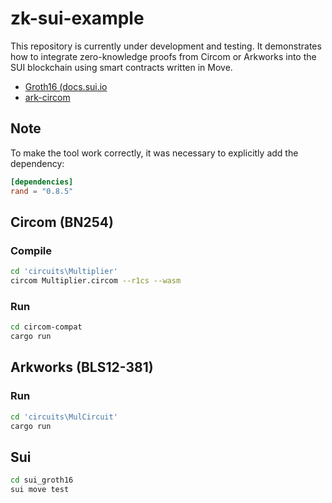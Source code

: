 # zk-sui-example

This repository is currently under development and testing. It demonstrates how to integrate zero-knowledge proofs from Circom or Arkworks into the SUI blockchain using smart contracts written in Move.

- [Groth16 (docs.sui.io](https://docs.sui.io/guides/developer/cryptography/groth16)
- [ark-circom](https://github.com/arkworks-rs/circom-compat)

## Note

To make the tool work correctly, it was necessary to explicitly add the dependency:

```toml
[dependencies]
rand = "0.8.5"
```

## Circom (BN254)

### Compile

```sh
cd 'circuits\Multiplier'
circom Multiplier.circom --r1cs --wasm
```

### Run

```sh
cd circom-compat
cargo run
```

## Arkworks (BLS12-381)

### Run

```sh
cd 'circuits\MulCircuit'
cargo run
```

## Sui

```sh
cd sui_groth16
sui move test
```
